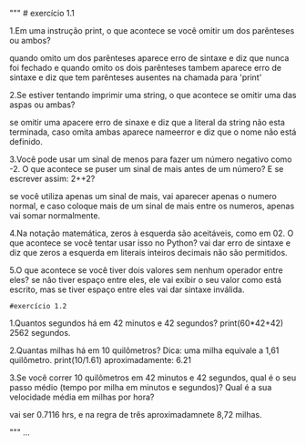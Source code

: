 
"""
        # exercício 1.1

1.Em uma instrução print, o que acontece se você omitir um dos parênteses ou ambos?

quando omito um dos  parênteses aparece erro de sintaxe e diz que nunca foi fechado e 
quando omito os dois parênteses tambem aparece erro de sintaxe e diz que tem parênteses ausentes na chamada para 'print'

2.Se estiver tentando imprimir uma string, o que acontece se omitir uma das aspas ou ambas?

se omitir uma apacere erro de sinaxe e diz que a literal da string não esta terminada, caso
omita ambas aparece nameerror e diz que o nome não está definido.

3.Você pode usar um sinal de menos para fazer um número negativo como -2.
 O que acontece se puser um sinal de mais antes de um número? E se escrever assim: 2++2?

 se você utiliza apenas um sinal de mais, vai aparecer apenas o numero normal,
   e caso coloque mais de um sinal de mais entre os numeros, apenas vai somar normalmente.

 4.Na notação matemática, zeros à esquerda são aceitáveis, como em 02. 
 O que acontece se você tentar usar isso no Python?
 vai dar erro de sintaxe e diz que zeros a esquerda em literais inteiros decimais não são permitidos.

5.O que acontece se você tiver dois valores sem nenhum operador entre eles?
se não tiver espaço entre eles, ele vai exibir o seu valor como está escrito,
mas se tiver espaço entre eles vai dar sintaxe inválida. 

    #exercício 1.2

1.Quantos segundos há em 42 minutos e 42 segundos?
print(60*42+42)
2562 segundos.

2.Quantas milhas há em 10 quilômetros? Dica: uma milha equivale a 1,61 quilômetro.
print(10/1.61)
aproximadamente: 6.21

3.Se você correr 10 quilômetros em 42 minutos e 42 segundos, qual é o seu passo médio
 (tempo por milha em minutos e segundos)? Qual é a sua velocidade média em milhas por hora?

 vai ser 0.7116 hrs, e na regra de três aproximadamnete 8,72 milhas.

"""
...

